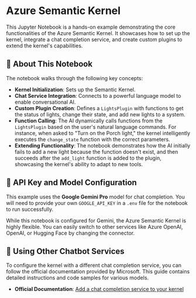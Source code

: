 # Azure Semantic Kernel

This Jupyter Notebook is a hands-on example demonstrating the core functionalities of the Azure Semantic Kernel. It showcases how to set up the kernel, integrate a chat completion service, and create custom plugins to extend the kernel's capabilities.

## 📝 About This Notebook

The notebook walks through the following key concepts:

  * **Kernel Initialization**: Sets up the Semantic Kernel.
  * **Chat Service Integration**: Connects to a powerful language model to enable conversational AI.
  * **Custom Plugin Creation**: Defines a `LightsPlugin` with functions to get the status of lights, change their state, and add new lights to a system.
  * **Function Calling**: The AI dynamically calls functions from the `LightsPlugin` based on the user's natural language commands. For instance, when asked to "Turn on the Porch light," the kernel intelligently executes the `change_state` function with the correct parameters.
  * **Extending Functionality**: The notebook demonstrates how the AI initially fails to add a new light because the function doesn't exist, and then succeeds after the `add_light` function is added to the plugin, showcasing the kernel's ability to adapt to new tools.

## 🔑 API Key and Model Configuration

This example uses the **Google Gemini Pro** model for chat completion. You will need to provide your own `GOOGLE_API_KEY` in a `.env` file for the notebook to run successfully.

While this notebook is configured for Gemini, the Azure Semantic Kernel is highly flexible. You can easily switch to other services like Azure OpenAI, OpenAI, or Hugging Face by changing the connector.

## 🚀 Using Other Chatbot Services

To configure the kernel with a different chat completion service, you can follow the official documentation provided by Microsoft. This guide contains detailed instructions and code samples for various models.

  * **Official Documentation**: [Add a chat completion service to your kernel](https://learn.microsoft.com/en-us/semantic-kernel/concepts/ai-services/chat-completion/?tabs=csharp-AzureOpenAI%2Cpython-Google%2Cjava-AzureOpenAI&pivots=programming-language-python)